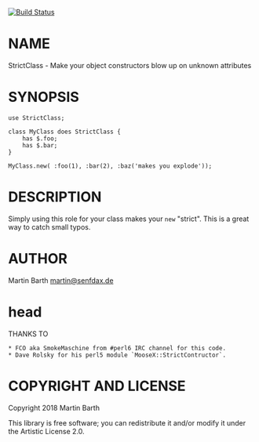 [![Build Status](https://travis-ci.org/ufobat/p6-StrictClass.svg?branch=master)](https://travis-ci.org/ufobat/p6-StrictClass)

NAME
====

StrictClass - Make your object constructors blow up on unknown attributes

SYNOPSIS
========

    use StrictClass;

    class MyClass does StrictClass {
        has $.foo;
        has $.bar;
    }

    MyClass.new( :foo(1), :bar(2), :baz('makes you explode'));

DESCRIPTION
===========

Simply using this role for your class makes your `new` "strict". This is a great way to catch small typos.

AUTHOR
======

Martin Barth <martin@senfdax.de>

head
====

THANKS TO

    * FCO aka SmokeMaschine from #perl6 IRC channel for this code.
    * Dave Rolsky for his perl5 module `MooseX::StrictContructor`.

COPYRIGHT AND LICENSE
=====================

Copyright 2018 Martin Barth

This library is free software; you can redistribute it and/or modify it under the Artistic License 2.0.

